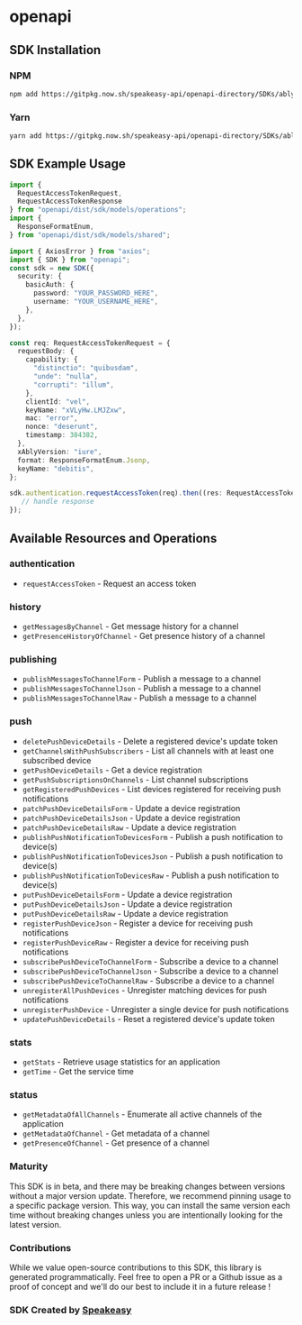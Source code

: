# openapi

<!-- Start SDK Installation -->
## SDK Installation

### NPM

```bash
npm add https://gitpkg.now.sh/speakeasy-api/openapi-directory/SDKs/ably.io/platform/1.1.0/typescript
```

### Yarn

```bash
yarn add https://gitpkg.now.sh/speakeasy-api/openapi-directory/SDKs/ably.io/platform/1.1.0/typescript
```
<!-- End SDK Installation -->

## SDK Example Usage
<!-- Start SDK Example Usage -->
```typescript
import {
  RequestAccessTokenRequest,
  RequestAccessTokenResponse
} from "openapi/dist/sdk/models/operations";
import {
  ResponseFormatEnum,
} from "openapi/dist/sdk/models/shared";

import { AxiosError } from "axios";
import { SDK } from "openapi";
const sdk = new SDK({
  security: {
    basicAuth: {
      password: "YOUR_PASSWORD_HERE",
      username: "YOUR_USERNAME_HERE",
    },
  },
});

const req: RequestAccessTokenRequest = {
  requestBody: {
    capability: {
      "distinctio": "quibusdam",
      "unde": "nulla",
      "corrupti": "illum",
    },
    clientId: "vel",
    keyName: "xVLyHw.LMJZxw",
    mac: "error",
    nonce: "deserunt",
    timestamp: 384382,
  },
  xAblyVersion: "iure",
  format: ResponseFormatEnum.Jsonp,
  keyName: "debitis",
};

sdk.authentication.requestAccessToken(req).then((res: RequestAccessTokenResponse | AxiosError) => {
   // handle response
});
```
<!-- End SDK Example Usage -->

<!-- Start SDK Available Operations -->
## Available Resources and Operations


### authentication

* `requestAccessToken` - Request an access token

### history

* `getMessagesByChannel` - Get message history for a channel
* `getPresenceHistoryOfChannel` - Get presence history of a channel

### publishing

* `publishMessagesToChannelForm` - Publish a message to a channel
* `publishMessagesToChannelJson` - Publish a message to a channel
* `publishMessagesToChannelRaw` - Publish a message to a channel

### push

* `deletePushDeviceDetails` - Delete a registered device's update token
* `getChannelsWithPushSubscribers` - List all channels with at least one subscribed device
* `getPushDeviceDetails` - Get a device registration
* `getPushSubscriptionsOnChannels` - List channel subscriptions
* `getRegisteredPushDevices` - List devices registered for receiving push notifications
* `patchPushDeviceDetailsForm` - Update a device registration
* `patchPushDeviceDetailsJson` - Update a device registration
* `patchPushDeviceDetailsRaw` - Update a device registration
* `publishPushNotificationToDevicesForm` - Publish a push notification to device(s)
* `publishPushNotificationToDevicesJson` - Publish a push notification to device(s)
* `publishPushNotificationToDevicesRaw` - Publish a push notification to device(s)
* `putPushDeviceDetailsForm` - Update a device registration
* `putPushDeviceDetailsJson` - Update a device registration
* `putPushDeviceDetailsRaw` - Update a device registration
* `registerPushDeviceJson` - Register a device for receiving push notifications
* `registerPushDeviceRaw` - Register a device for receiving push notifications
* `subscribePushDeviceToChannelForm` - Subscribe a device to a channel
* `subscribePushDeviceToChannelJson` - Subscribe a device to a channel
* `subscribePushDeviceToChannelRaw` - Subscribe a device to a channel
* `unregisterAllPushDevices` - Unregister matching devices for push notifications
* `unregisterPushDevice` - Unregister a single device for push notifications
* `updatePushDeviceDetails` - Reset a registered device's update token

### stats

* `getStats` - Retrieve usage statistics for an application
* `getTime` - Get the service time

### status

* `getMetadataOfAllChannels` - Enumerate all active channels of the application
* `getMetadataOfChannel` - Get metadata of a channel
* `getPresenceOfChannel` - Get presence of a channel
<!-- End SDK Available Operations -->

### Maturity

This SDK is in beta, and there may be breaking changes between versions without a major version update. Therefore, we recommend pinning usage
to a specific package version. This way, you can install the same version each time without breaking changes unless you are intentionally
looking for the latest version.

### Contributions

While we value open-source contributions to this SDK, this library is generated programmatically.
Feel free to open a PR or a Github issue as a proof of concept and we'll do our best to include it in a future release !

### SDK Created by [Speakeasy](https://docs.speakeasyapi.dev/docs/using-speakeasy/client-sdks)

